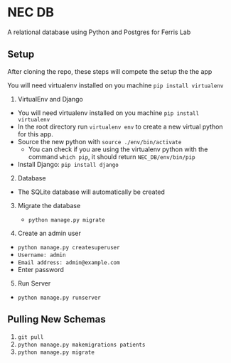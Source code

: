 # NEC DB
A relational database using Python and Postgres for Ferris Lab

## Setup
After cloning the repo, these steps will compete the setup the the app

You will need virtualenv installed on you machine `pip install virtualenv`

1. VirtualEnv and Django
  * You will need virtualenv installed on you machine `pip install virtualenv`
  * In the root directory run `virtualenv env` to create a new virtual python for this app. 
  * Source the new python with `source ./env/bin/activate`
    * You can check if you are using the virtualenv python with the command `which pip`, it should return `NEC_DB/env/bin/pip`
  * Install Django: `pip install django`


2. Database
  * The SQLite database will automatically be created

3. Migrate the database
   * `python manage.py migrate`

4. Create an admin user
  * `python manage.py createsuperuser`
  * `Username: admin`
  * `Email address: admin@example.com`
  * Enter password

 5. Run Server
   * `python manage.py runserver`

## Pulling New Schemas
1. `git pull` 
2. `python manage.py makemigrations patients`
3. `python manage.py migrate`